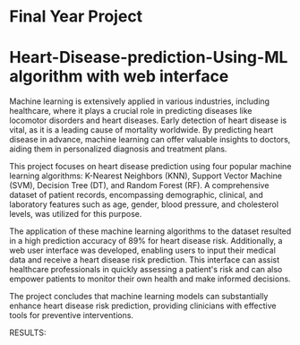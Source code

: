 # Final Year Project
# Heart-Disease-prediction-Using-ML algorithm with web interface

Machine learning is extensively applied in various industries, including healthcare, where it plays a crucial role in predicting diseases like locomotor disorders and heart diseases. Early detection of heart disease is vital, as it is a leading cause of mortality worldwide. By predicting heart disease in advance, machine learning can offer valuable insights to doctors, aiding them in personalized diagnosis and treatment plans.

This project focuses on heart disease prediction using four popular machine learning algorithms: K-Nearest Neighbors (KNN), Support Vector Machine (SVM), Decision Tree (DT), and Random Forest (RF). A comprehensive dataset of patient records, encompassing demographic, clinical, and laboratory features such as age, gender, blood pressure, and cholesterol levels, was utilized for this purpose.

The application of these machine learning algorithms to the dataset resulted in a high prediction accuracy of 89% for heart disease risk. Additionally, a web user interface was developed, enabling users to input their medical data and receive a heart disease risk prediction. This interface can assist healthcare professionals in quickly assessing a patient's risk and can also empower patients to monitor their own health and make informed decisions.

The project concludes that machine learning models can substantially enhance heart disease risk prediction, providing clinicians with effective tools for preventive interventions.

RESULTS:
